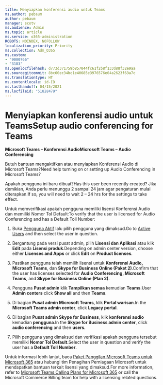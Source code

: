 ```yaml
---
title: Menyiapkan konferensi audio untuk Teams
ms.author: pebaum
author: pebaum
manager: scotv
ms.audience: Admin
ms.topic: article
ms.service: o365-administration
ROBOTS: NOINDEX, NOFOLLOW
localization_priority: Priority
ms.collection: Adm_O365
ms.custom:
- "9000766"
- "3183"
ms.openlocfilehash: d773d371759b857044fc61f2b8f133d88f32e9aa
ms.sourcegitcommit: 8bc60ec34bc1e40685e3976576e04a2623f63a7c
ms.translationtype: HT
ms.contentlocale: id-ID
ms.lasthandoff: 04/15/2021
ms.locfileid: "51828479"
---
```

# <a name="setup-audio-conferencing-for-teams"></a><span data-ttu-id="5fa59-102">Menyiapkan konferensi audio untuk Teams</span><span class="sxs-lookup"><span data-stu-id="5fa59-102">Setup audio conferencing for Teams</span></span>

<span data-ttu-id="5fa59-103">**Microsoft Teams – Konferensi Audio**</span><span class="sxs-lookup"><span data-stu-id="5fa59-103">**Microsoft Teams – Audio Conferencing**</span></span>

<span data-ttu-id="5fa59-104">Butuh bantuan mengaktifkan atau menyiapkan Konferensi Audio di Microsoft Teams?</span><span class="sxs-lookup"><span data-stu-id="5fa59-104">Need help turning on or setting up Audio Conferencing in Microsoft Teams?</span></span>

<span data-ttu-id="5fa59-105">Apakah pengguna ini baru dibuat?</span><span class="sxs-lookup"><span data-stu-id="5fa59-105">Has this user been recently created?</span></span>  <span data-ttu-id="5fa59-106">Jika demikian, Anda perlu menunggu 2 sampai 24 jam agar pengaturan mulai diterapkan.</span><span class="sxs-lookup"><span data-stu-id="5fa59-106">If so, you will need to wait 2 – 24 hrs for the settings to take effect.</span></span>

<span data-ttu-id="5fa59-107">Untuk memverifikasi apakah pengguna memiliki lisensi Konferensi Audio dan memiliki Nomor Tol Default:</span><span class="sxs-lookup"><span data-stu-id="5fa59-107">To verify that the user is licensed for Audio Conferencing and has a Default Toll Number:</span></span>

1. <span data-ttu-id="5fa59-108">Buka [Pengguna Aktif](https://admin.microsoft.com/Adminportal/Home?source=applauncher#/users) lalu pilih pengguna yang dimaksud.</span><span class="sxs-lookup"><span data-stu-id="5fa59-108">Go to [Active Users](https://admin.microsoft.com/Adminportal/Home?source=applauncher#/users) and then select the user in question.</span></span>

2. <span data-ttu-id="5fa59-109">Bergantung pada versi pusat admin, pilih **Lisensi dan Aplikasi** atau klik **Edit** pada **Lisensi produk**.</span><span class="sxs-lookup"><span data-stu-id="5fa59-109">Depending on admin center version, choose either **Licenses and Apps** or click **Edit** on **Product licenses**.</span></span>

3. <span data-ttu-id="5fa59-110">Pastikan pengguna telah memilih lisensi untuk **Konferensi Audio, Microsoft Teams**, dan **Skype for Business Online (Paket 2)**.</span><span class="sxs-lookup"><span data-stu-id="5fa59-110">Confirm that the user has licenses selected for **Audio Conferencing, Microsoft Teams**, and **Skype for Business Online (Plan 2)**.</span></span>

4. <span data-ttu-id="5fa59-111">Pengguna **Pusat admin** klik **Tampilkan semua** kemudian **Teams**.</span><span class="sxs-lookup"><span data-stu-id="5fa59-111">User **Admin centers** click **Show all** and then **Teams**.</span></span>

5. <span data-ttu-id="5fa59-112">Di bagian **Pusat admin Microsoft Teams**, klik **Portal warisan**.</span><span class="sxs-lookup"><span data-stu-id="5fa59-112">In the **Microsoft Teams admin center**, click **Legacy portal**.</span></span>

6. <span data-ttu-id="5fa59-113">Di bagian **Pusat admin Skype for Business**, klik **konferensi audio** kemudian **pengguna**.</span><span class="sxs-lookup"><span data-stu-id="5fa59-113">In the **Skype for Business admin center**, click **audio conferencing** and then **users**.</span></span>

7. <span data-ttu-id="5fa59-114">Pilih pengguna yang dimaksud dan verifikasi apakah pengguna tersebut memiliki **Nomor Tol Default**.</span><span class="sxs-lookup"><span data-stu-id="5fa59-114">Select the user in question and verify the user has a **Default Toll Number**.</span></span>

<span data-ttu-id="5fa59-115">Untuk informasi lebih lanjut, baca [Paket Panggilan Microsoft Teams untuk Microsoft 365](https://docs.microsoft.com/microsoftteams/calling-plans-for-office-365) atau hubungi tim Penagihan Perniagaan Microsoft untuk mendapatkan bantuan terkait lisensi yang dimaksud.</span><span class="sxs-lookup"><span data-stu-id="5fa59-115">For more information, refer to [Microsoft Teams Calling Plans for Microsoft 365](https://docs.microsoft.com/microsoftteams/calling-plans-for-office-365) or call the Microsoft Commerce Billing team for help with a licensing related questions.</span></span>